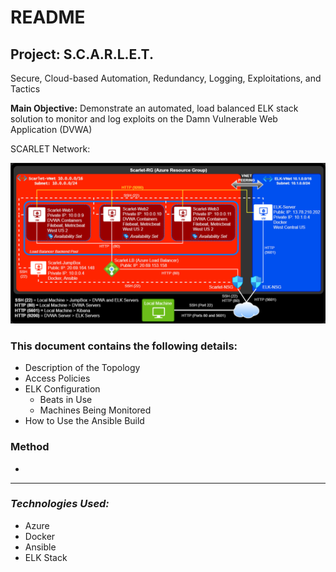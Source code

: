 # README
## **Project:** S.C.A.R.L.E.T.
Secure, Cloud-based Automation, Redundancy, Logging, Exploitations, and Tactics 

 **Main Objective:** Demonstrate an automated, load balanced ELK stack solution to monitor and log exploits on the Damn Vulnerable Web Application (DVWA)

SCARLET Network:

![Link an image](https://raw.githubusercontent.com/DigitalHammer/Scarlet/main/network-diagram.png "Scarlet Network Diagram")

### This document contains the following details:
- Description of the Topology
- Access Policies
- ELK Configuration
  - Beats in Use
  - Machines Being Monitored
- How to Use the Ansible Build

### Method
- 

---
### *Technologies Used:*
  - Azure
  - Docker
  - Ansible
  - ELK Stack


  




